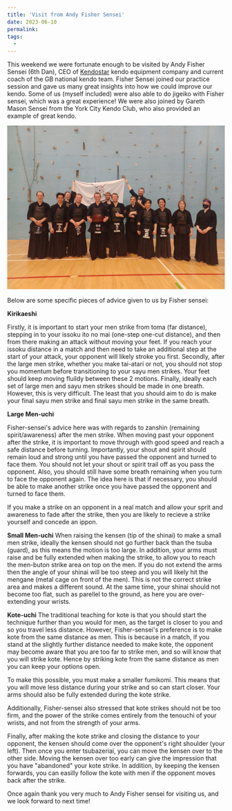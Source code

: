 ```yaml
---
title: 'Visit from Andy Fisher Sensei'
date: 2023-06-10
permalink: 
tags:
  - 
---
```


This weekend we were fortunate enough to be visited by Andy Fisher Sensei (6th Dan), CEO of [Kendostar](https://kendostar.com/) kendo equipment company and current coach of the GB national kendo team. Fisher Sensei joined our practice session and gave us many great insights into how we could improve our kendo. Some of us (myself included) were also able to do jigeiko with Fisher sensei, which was a great experience! We were also joined by Gareth Mason Sensei from the York City Kendo Club, who also provided an example of great kendo.

![Group Photo](../files/AndyFisherVisit2023.jpg)

Below are some specific pieces of advice given to us by Fisher sensei:

**Kirikaeshi**

Firstly, it is important to start your men strike from toma (far distance), stepping in to your issoku ito no mai (one-step one-cut distance), and then from there making an attack without moving your feet. If you reach your issoku distance in a match and then need to take an additional step at the start of your attack, your opponent will likely stroke you first.
Secondly, after the large men strike, whether you make tai-atari or not, you should not stop you momentum before transitioning to your sayu men strikes. Your feet should keep moving fluildy between these 2 motions.
Finally, ideally each set of large men and sayu men strikes should be made in one breath. However, this is very difficult. The least that you should aim to do is make your final sayu men strike and final sayu men strike in the same breath.

**Large Men-uchi**

Fisher-sensei's advice here was with regards to zanshin (remaining spirit/awareness) after the men strike. When moving past your opponent after the strike, it is important to move through with good speed and reach a safe distance before turning. Importantly, your shout and spirit should remain loud and strong until you have passed the opponent and turned to face them. You should not let your shout or spirit trail off as you pass the opponent. Also, you should still have some breath remaining when you turn to face the opponent again. The idea here is that if necessary, you should be able to make another strike once you have passed the opponent and turned to face them.

If you make a strike on an opponent in a real match and allow your sprit and awareness to fade after the strike, then you are likely to recieve a strike yourself and concede an ippon.

**Small Men-uchi**
When raising the kensen (tip of the shinai) to make a small men strike, ideally the kensen should not go further back than the tsuba (guard), as this means the motion is too large. In addition, your arms must raise and be fully extended when making the strike, to allow you to reach the men-buton strike area on top on the men. If you do not extend the arms then the angle of your shinai will be too steep and you will likely hit the mengane (metal cage on front of the men). This is not the correct strike area and makes a different sound. At the same time, your shinai should not become too flat, such as parellel to the ground, as here you are over-extending your wrists.

**Kote-uchi**
The traditional teaching for kote is that you should start the technique further than you would for men, as the target is closer to you and so you travel less distance. However, Fisher-sensei's preference is to make kote from the same distance as men. This is because in a match, if you stand at the slightly further distance needed to make kote, the opponent may become aware that you are too far to strike men, and so will know that you will strike kote. Hence by striking kote from the same distance as men you can keep your options open.

To make this possible, you must make a smaller fumikomi. This means that you will move less distance during your strike and so can start closer. Your arms should also be fully extended during the kote strike.

Additionally, Fisher-sensei also stressed that kote strikes should not be too firm, and the power of the strike comes entirely from the tenouchi of your wrists, and not from the strength of your arms.

Finally, after making the kote strike and closing the distance to your opponent, the kensen should come over the opponent's right shoulder (your left). Then once you enter tsubazeriai, you can move the kensen over to the other side. Moving the kensen over too early can give the impression that you have "abandoned" your kote strike. In addition, by keeping the kensen forwards, you can easilly follow the kote with men if the opponent moves back after the strike.


Once again thank you very much to Andy Fisher sensei for visiting us, and we look forward to next time!
